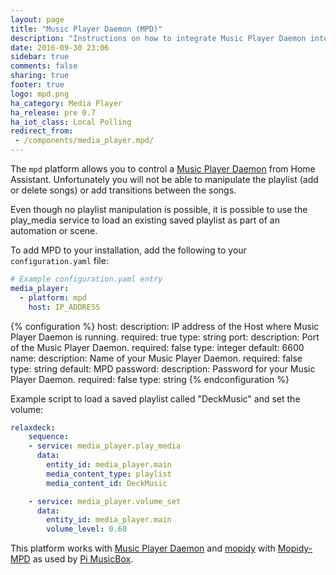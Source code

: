 ```yaml
---
layout: page
title: "Music Player Daemon (MPD)"
description: "Instructions on how to integrate Music Player Daemon into Home Assistant."
date: 2016-09-30 23:06
sidebar: true
comments: false
sharing: true
footer: true
logo: mpd.png
ha_category: Media Player
ha_release: pre 0.7
ha_iot_class: Local Polling
redirect_from:
 - /components/media_player.mpd/
---
```



The `mpd` platform allows you to control a [Music Player Daemon](http://www.musicpd.org/) from Home Assistant. Unfortunately you will not be able to manipulate the playlist (add or delete songs) or add transitions between the songs.

Even though no playlist manipulation is possible, it is possible to use the play_media service to load an existing saved playlist as part of an automation or scene.

To add MPD to your installation, add the following to your `configuration.yaml` file:

```yaml
# Example configuration.yaml entry
media_player:
  - platform: mpd
    host: IP_ADDRESS
```

{% configuration %}
host:
  description: IP address of the Host where Music Player Daemon is running.
  required: true
  type: string
port:
  description: Port of the Music Player Daemon.
  required: false
  type: integer
  default: 6600
name:
  description: Name of your Music Player Daemon.
  required: false
  type: string
  default: MPD
password:
  description: Password for your Music Player Daemon.
  required: false
  type: string
{% endconfiguration %}

Example script to load a saved playlist called "DeckMusic" and set the volume:

```yaml
relaxdeck:
    sequence:
    - service: media_player.play_media
      data:
        entity_id: media_player.main
        media_content_type: playlist
        media_content_id: DeckMusic

    - service: media_player.volume_set
      data:
        entity_id: media_player.main
        volume_level: 0.60
```

This platform works with [Music Player Daemon](http://www.musicpd.org/) and [mopidy](https://www.mopidy.com/) with [Mopidy-MPD](https://docs.mopidy.com/en/latest/ext/mpd/) as used by [Pi MusicBox](http://www.pimusicbox.com/).

